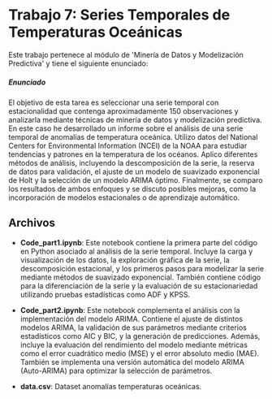 # Trabajo 7: Series Temporales de Temperaturas Oceánicas

Este trabajo pertenece al módulo de 'Minería de Datos y Modelización Predictiva' y tiene el siguiente enunciado:

##### Enunciado
El objetivo de esta tarea es seleccionar una serie temporal con estacionalidad que contenga aproximadamente 150 observaciones y analizarla mediante técnicas de minería de datos y modelización predictiva. 
En este caso he desarrollado un informe sobre el análisis de una serie temporal de anomalías de temperatura oceánica. Utilizo datos del National Centers for Environmental Information (NCEI) de la NOAA para estudiar tendencias y patrones en la temperatura de los océanos. Aplico diferentes métodos de análisis, incluyendo la descomposición de la serie, la reserva de datos para validación, el ajuste de un modelo de suavizado exponencial de Holt y la selección de un modelo ARIMA óptimo. Finalmente, se comparo los resultados de ambos enfoques y se discuto posibles mejoras, como la incorporación de modelos estacionales o de aprendizaje automático.


## Archivos

- **Code_part1.ipynb**: Este notebook contiene la primera parte del código en Python asociado al análisis de la serie temporal. Incluye la carga y visualización de los datos, la exploración gráfica de la serie, la descomposición estacional, y los primeros pasos para modelizar la serie mediante métodos de suavizado exponencial. También contiene código para la diferenciación de la serie y la evaluación de su estacionariedad utilizando pruebas estadísticas como ADF y KPSS.

- **Code_part2.ipynb**: Este notebook complementa el análisis con la implementación del modelo ARIMA. Contiene el ajuste de distintos modelos ARIMA, la validación de sus parámetros mediante criterios estadísticos como AIC y BIC, y la generación de predicciones. Además, incluye la evaluación del rendimiento del modelo mediante métricas como el error cuadrático medio (MSE) y el error absoluto medio (MAE). También se implementa una versión automática del modelo ARIMA (Auto-ARIMA) para optimizar la selección de parámetros.

- **data.csv**: Dataset anomalías temperaturas oceánicas.
